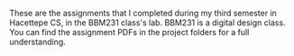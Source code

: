 These are the assignments that I completed during my third semester in Hacettepe CS, in the BBM231 class's lab. BBM231 is a digital design class. You can find the assignment PDFs in the project folders for a full understanding.
